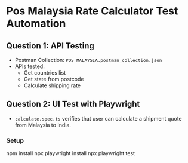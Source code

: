 # Pos Malaysia Rate Calculator Test Automation

## Question 1: API Testing
- Postman Collection: `POS MALAYSIA.postman_collection.json`
- APIs tested:
  - Get countries list
  - Get state from postcode
  - Calculate shipping rate

## Question 2: UI Test with Playwright
- `calculate.spec.ts` verifies that user can calculate a shipment quote from Malaysia to India.

### Setup
npm install
npx playwright install
npx playwright test
